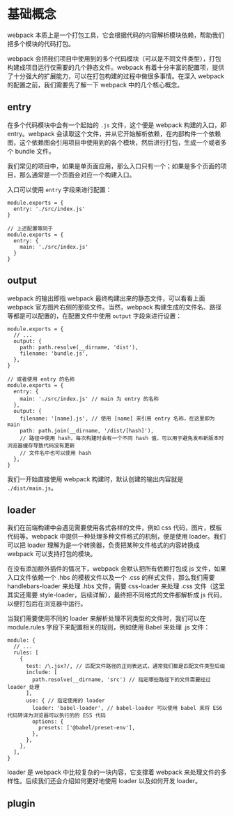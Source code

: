 # 基础概念

webpack 本质上是一个打包工具，它会根据代码的内容解析模块依赖，帮助我们把多个模块的代码打包。

webpack 会把我们项目中使用到的多个代码模块（可以是不同文件类型），打包构建成项目运行仅需要的几个静态文件。webpack 有着十分丰富的配置项，提供了十分强大的扩展能力，可以在打包构建的过程中做很多事情。在深入 webpack 的配置之前，我们需要先了解一下 webpack 中的几个核心概念。

## entry

在多个代码模块中会有一个起始的 `.js` 文件，这个便是 webpack 构建的入口，即 entry。webpack 会读取这个文件，并从它开始解析依赖，在内部构件一个依赖图，这个依赖图会引用项目中使用到的各个模块，然后进行打包，生成一个或者多个 bundle 文件。

我们常见的项目中，如果是单页面应用，那么入口只有一个；如果是多个页面的项目，那么通常是一个页面会对应一个构建入口。

入口可以使用 `entry` 字段来进行配置：

```
module.exports = {
  entry: './src/index.js' 
}

// 上述配置等同于
module.exports = {
  entry: {
    main: './src/index.js'
  }
}
```

## output

webpack 的输出即指 webpack 最终构建出来的静态文件，可以看看上面 webpack 官方图片右侧的那些文件。当然，webpack 构建生成的文件名、路径等都是可以配置的，在配置文件中使用 `output` 字段来进行设置：

```
module.exports = {
  // ...
  output: {
    path: path.resolve(__dirname, 'dist'),
    filename: 'bundle.js',
  },
}

// 或者使用 entry 的名称
module.exports = {
  entry: {
    main: './src/index.js' // main 为 entry 的名称
  },
  output: {
    filename: '[name].js', // 使用 [name] 来引用 entry 名称，在这里即为 main
    path: path.join(__dirname, '/dist/[hash]'),
    // 路径中使用 hash，每次构建时会有一个不同 hash 值，可以用于避免发布新版本时浏览器缓存导致代码没有更新
    // 文件名中也可以使用 hash
  },
}
```

我们一开始直接使用 webpack 构建时，默认创建的输出内容就是 `./dist/main.js`。

## loader

我们在前端构建中会遇见需要使用各式各样的文件，例如 css 代码，图片，模板代码等。webpack 中提供一种处理多种文件格式的机制，便是使用 loader。我们可以把 loader 理解为是一个转换器，负责把某种文件格式的内容转换成 webpack 可以支持打包的模块。

在没有添加额外插件的情况下，webpack 会默认把所有依赖打包成 js 文件，如果入口文件依赖一个 .hbs 的模板文件以及一个 .css 的样式文件，那么我们需要 handlebars-loader 来处理 .hbs 文件，需要 css-loader 来处理 .css 文件（这里其实还需要 style-loader，后续详解），最终把不同格式的文件都解析成 js 代码，以便打包后在浏览器中运行。

当我们需要使用不同的 loader 来解析处理不同类型的文件时，我们可以在 module.rules 字段下来配置相关的规则，例如使用 Babel 来处理 .js 文件：

```
module: {
  // ...
  rules: [
    {
      test: /\.jsx?/, // 匹配文件路径的正则表达式，通常我们都是匹配文件类型后缀
      include: [
        path.resolve(__dirname, 'src') // 指定哪些路径下的文件需要经过 loader 处理
      ],
      use: { // 指定使用的 loader
        loader: 'babel-loader', // babel-loader 可以使用 babel 来将 ES6 代码转译为浏览器可以执行的的 ES5 代码
        options: {
          presets: ['@babel/preset-env'],
        },
      },
    },
  ],
}
```

loader 是 webpack 中比较复杂的一块内容，它支撑着 webpack 来处理文件的多样性。后续我们还会介绍如何更好地使用 loader 以及如何开发 loader。

## plugin